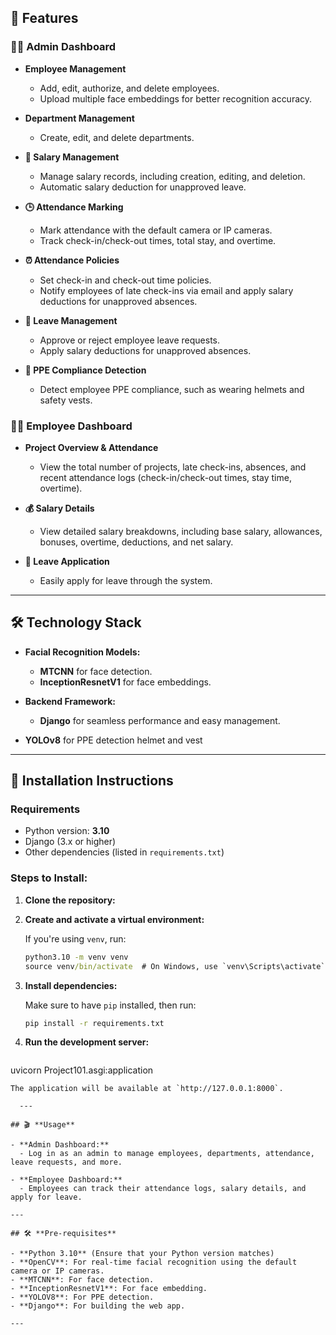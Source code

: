 
## 🚀 **Features**

### **👨‍💼 Admin Dashboard**

- **Employee Management**  
  - Add, edit, authorize, and delete employees.
  - Upload multiple face embeddings for better recognition accuracy.
  
- **Department Management**  
  - Create, edit, and delete departments.

- **💸 Salary Management**  
  - Manage salary records, including creation, editing, and deletion.
  - Automatic salary deduction for unapproved leave.

- **🕒 Attendance Marking**  
  - Mark attendance with the default camera or IP cameras.
  - Track check-in/check-out times, total stay, and overtime.


- **⏰ Attendance Policies**  
  - Set check-in and check-out time policies.
  - Notify employees of late check-ins via email and apply salary deductions for unapproved absences.

- **🌴 Leave Management**  
  - Approve or reject employee leave requests.
  - Apply salary deductions for unapproved absences.

- **🦺 PPE Compliance Detection**  
  - Detect employee PPE compliance, such as wearing helmets and safety vests.


### **👩‍💻 Employee Dashboard**

- **Project Overview & Attendance**  
  - View the total number of projects, late check-ins, absences, and recent attendance logs (check-in/check-out times, stay time, overtime).
  
- **💰 Salary Details**  
  - View detailed salary breakdowns, including base salary, allowances, bonuses, overtime, deductions, and net salary.

- **📅 Leave Application**  
  - Easily apply for leave through the system.

---

## 🛠️ **Technology Stack**

- **Facial Recognition Models:**
  - **MTCNN** for face detection.
  - **InceptionResnetV1** for face embeddings.

- **Backend Framework:**
  - **Django** for seamless performance and easy management.
- **YOLOv8** for PPE detection helmet and vest
---

## 📝 **Installation Instructions**

### **Requirements**
- Python version: **3.10**
- Django (3.x or higher)
- Other dependencies (listed in `requirements.txt`)

### **Steps to Install:**

1. **Clone the repository:**

2. **Create and activate a virtual environment:**

   If you're using `venv`, run:

   ```cmd 
   python3.10 -m venv venv
   source venv/bin/activate  # On Windows, use `venv\Scripts\activate`
   ```

3. **Install dependencies:**

   Make sure to have `pip` installed, then run:

   ```cmd
   pip install -r requirements.txt
   ```


4. **Run the development server:**

   ```cmd 
  uvicorn Project101.asgi:application
``` 
The application will be available at `http://127.0.0.1:8000`.

  ---

## 🎬 **Usage**

- **Admin Dashboard:**
  - Log in as an admin to manage employees, departments, attendance, leave requests, and more.

- **Employee Dashboard:**
  - Employees can track their attendance logs, salary details, and apply for leave.

---

## 🛠️ **Pre-requisites**

- **Python 3.10** (Ensure that your Python version matches)
- **OpenCV**: For real-time facial recognition using the default camera or IP cameras.
- **MTCNN**: For face detection.
- **InceptionResnetV1**: For face embedding.
- **YOLOV8**: For PPE detection.
- **Django**: For building the web app.

---


